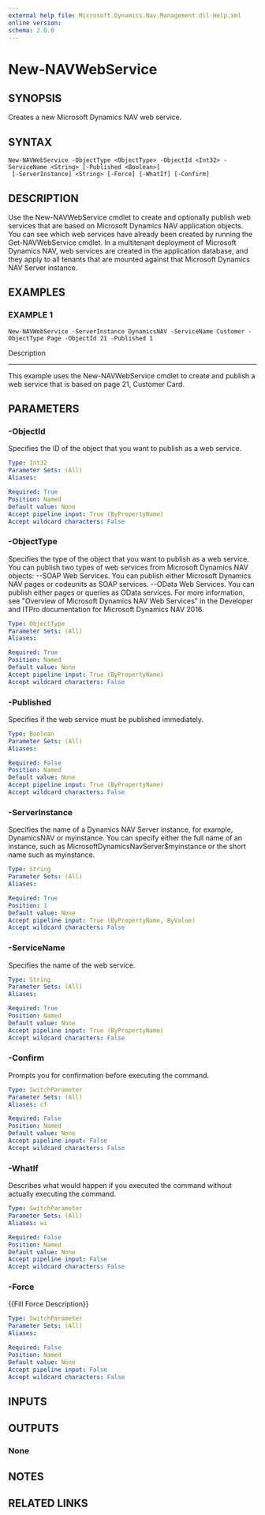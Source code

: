 ```yaml
---
external help file: Microsoft.Dynamics.Nav.Management.dll-Help.xml
online version: 
schema: 2.0.0
---
```


# New-NAVWebService

## SYNOPSIS
Creates a new Microsoft Dynamics NAV web service.

## SYNTAX

```
New-NAVWebService -ObjectType <ObjectType> -ObjectId <Int32> -ServiceName <String> [-Published <Boolean>]
 [-ServerInstance] <String> [-Force] [-WhatIf] [-Confirm]
```

## DESCRIPTION
Use the New-NAVWebService cmdlet to create and optionally publish web services that are based on Microsoft Dynamics NAV application objects.
You can see which web services have already been created by running the Get-NAVWebService cmdlet.
In a multitenant deployment of Microsoft Dynamics NAV, web services are created in the application database, and they apply to all tenants that are mounted against that Microsoft Dynamics NAV Server instance.

## EXAMPLES

### EXAMPLE 1
```
New-NAVWebService -ServerInstance DynamicsNAV -ServiceName Customer -ObjectType Page -ObjectId 21 -Published 1
```

Description

-----------

This example uses the New-NAVWebService cmdlet to create and publish a web service that is based on page 21, Customer Card.

## PARAMETERS

### -ObjectId
Specifies the ID of the object that you want to publish as a web service.

```yaml
Type: Int32
Parameter Sets: (All)
Aliases: 

Required: True
Position: Named
Default value: None
Accept pipeline input: True (ByPropertyName)
Accept wildcard characters: False
```

### -ObjectType
Specifies the type of the object that you want to publish as a web service.
You can publish two types of web services from Microsoft Dynamics NAV objects:
--SOAP Web Services.
You can publish either Microsoft Dynamics NAV pages or codeunits as SOAP services.
--OData Web Services.
You can publish either pages or queries as OData services.
For more information, see "Overview of Microsoft Dynamics NAV Web Services" in the Developer and ITPro documentation for Microsoft Dynamics NAV 2016.

```yaml
Type: ObjectType
Parameter Sets: (All)
Aliases: 

Required: True
Position: Named
Default value: None
Accept pipeline input: True (ByPropertyName)
Accept wildcard characters: False
```

### -Published
Specifies if the web service must be published immediately.

```yaml
Type: Boolean
Parameter Sets: (All)
Aliases: 

Required: False
Position: Named
Default value: None
Accept pipeline input: True (ByPropertyName)
Accept wildcard characters: False
```

### -ServerInstance
Specifies the name of a Dynamics NAV Server instance, for example, DynamicsNAV or myinstance.
You can specify either the full name of an instance, such as MicrosoftDynamicsNavServer$myinstance or the short name such as myinstance.

```yaml
Type: String
Parameter Sets: (All)
Aliases: 

Required: True
Position: 1
Default value: None
Accept pipeline input: True (ByPropertyName, ByValue)
Accept wildcard characters: False
```

### -ServiceName
Specifies the name of the web service.

```yaml
Type: String
Parameter Sets: (All)
Aliases: 

Required: True
Position: Named
Default value: None
Accept pipeline input: True (ByPropertyName)
Accept wildcard characters: False
```

### -Confirm
Prompts you for confirmation before executing the command.

```yaml
Type: SwitchParameter
Parameter Sets: (All)
Aliases: cf

Required: False
Position: Named
Default value: None
Accept pipeline input: False
Accept wildcard characters: False
```

### -WhatIf
Describes what would happen if you executed the command without actually executing the command.

```yaml
Type: SwitchParameter
Parameter Sets: (All)
Aliases: wi

Required: False
Position: Named
Default value: None
Accept pipeline input: False
Accept wildcard characters: False
```

### -Force
{{Fill Force Description}}

```yaml
Type: SwitchParameter
Parameter Sets: (All)
Aliases: 

Required: False
Position: Named
Default value: None
Accept pipeline input: False
Accept wildcard characters: False
```

## INPUTS

## OUTPUTS

### None

## NOTES
## RELATED LINKS

